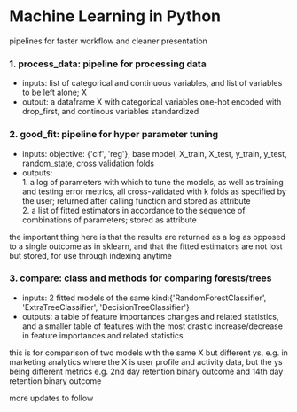 # Machine Learning in Python
pipelines for faster workflow and cleaner presentation

### 1. process_data: pipeline for processing data

- inputs: list of categorical and continuous variables, and list of variables to be left alone; X <br>
- output: a dataframe X with categorical variables one-hot encoded with drop_first, and continous variables standardized <br>
    
### 2. good_fit: pipeline for hyper parameter tuning

- inputs: objective: {'clf', 'reg'}, base model, X_train, X_test, y_train, y_test, random_state, cross validation folds <br>
- outputs: <br>
            1. a log of parameters with which to tune the models, as well as training and testing error metrics, all cross-validated with k folds as specified by the user; returned after calling function and stored as attribute <br>
            2. a list of fitted estimators in accordance to the sequence of combinations of parameters; stored as attribute <br>

the important thing here is that the results are returned as a log as opposed to a single outcome as in sklearn, and that the fitted estimators are not lost but stored, for use through indexing anytime <br>
    
### 3. compare: class and methods for comparing forests/trees

- inputs: 2 fitted models of the same kind:{'RandomForestClassifier', 'ExtraTreeClassifier', 'DecisionTreeClassifier'} <br>
- outputs: a table of feature importances changes and related statistics, and a smaller table of features with the most drastic increase/decrease in feature importances and related statistics <br>

this is for comparison of two models with the same X but different ys, e.g. in marketing analytics where the X is user profile and activity data, but the ys being different metrics e.g. 2nd day retention binary outcome and 14th day retention binary outcome <br>
      
more updates to follow
    
